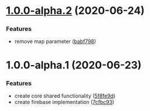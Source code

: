 # [1.0.0-alpha.2](https://github.com/levibostian/Boquila-iOS/compare/1.0.0-alpha.1...1.0.0-alpha.2) (2020-06-24)


### Features

* remove map parameter ([babf798](https://github.com/levibostian/Boquila-iOS/commit/babf7987521792f657ba1679b19c8d80db4cb6d5))

# 1.0.0-alpha.1 (2020-06-23)


### Features

* create core shared functionality ([5f8fe9d](https://github.com/levibostian/Boquila-iOS/commit/5f8fe9d4166d14fd8060f3cbed858f7636ea37a5))
* create firebase implementation ([7cfbc93](https://github.com/levibostian/Boquila-iOS/commit/7cfbc9398e6e458c1b3c0a70c0f92a00d66960d4))
